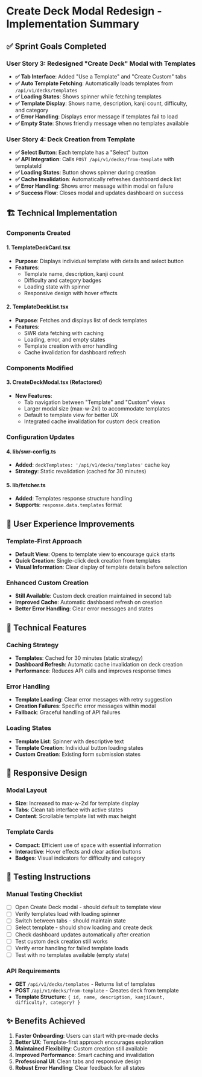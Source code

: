 # Create Deck Modal Redesign - Implementation Summary

## ✅ **Sprint Goals Completed**

### **User Story 3: Redesigned "Create Deck" Modal with Templates**
- **✅ Tab Interface**: Added "Use a Template" and "Create Custom" tabs
- **✅ Auto Template Fetching**: Automatically loads templates from `/api/v1/decks/templates`
- **✅ Loading States**: Shows spinner while fetching templates
- **✅ Template Display**: Shows name, description, kanji count, difficulty, and category
- **✅ Error Handling**: Displays error message if templates fail to load
- **✅ Empty State**: Shows friendly message when no templates available

### **User Story 4: Deck Creation from Template**
- **✅ Select Button**: Each template has a "Select" button
- **✅ API Integration**: Calls `POST /api/v1/decks/from-template` with templateId
- **✅ Loading States**: Button shows spinner during creation
- **✅ Cache Invalidation**: Automatically refreshes dashboard deck list
- **✅ Error Handling**: Shows error message within modal on failure
- **✅ Success Flow**: Closes modal and updates dashboard on success

## **🏗️ Technical Implementation**

### **Components Created**

#### **1. TemplateDeckCard.tsx**
- **Purpose**: Displays individual template with details and select button
- **Features**: 
  - Template name, description, kanji count
  - Difficulty and category badges
  - Loading state with spinner
  - Responsive design with hover effects

#### **2. TemplateDeckList.tsx**
- **Purpose**: Fetches and displays list of deck templates
- **Features**:
  - SWR data fetching with caching
  - Loading, error, and empty states
  - Template creation with error handling
  - Cache invalidation for dashboard refresh

### **Components Modified**

#### **3. CreateDeckModal.tsx (Refactored)**
- **New Features**:
  - Tab navigation between "Template" and "Custom" views
  - Larger modal size (max-w-2xl) to accommodate templates
  - Default to template view for better UX
  - Integrated cache invalidation for custom deck creation

### **Configuration Updates**

#### **4. lib/swr-config.ts**
- **Added**: `deckTemplates: '/api/v1/decks/templates'` cache key
- **Strategy**: Static revalidation (cached for 30 minutes)

#### **5. lib/fetcher.ts**
- **Added**: Templates response structure handling
- **Supports**: `response.data.templates` format

## **🚀 User Experience Improvements**

### **Template-First Approach**
- **Default View**: Opens to template view to encourage quick starts
- **Quick Creation**: Single-click deck creation from templates
- **Visual Information**: Clear display of template details before selection

### **Enhanced Custom Creation**
- **Still Available**: Custom deck creation maintained in second tab
- **Improved Cache**: Automatic dashboard refresh on creation
- **Better Error Handling**: Clear error messages and states

## **🔧 Technical Features**

### **Caching Strategy**
- **Templates**: Cached for 30 minutes (static strategy)
- **Dashboard Refresh**: Automatic cache invalidation on deck creation
- **Performance**: Reduces API calls and improves response times

### **Error Handling**
- **Template Loading**: Clear error messages with retry suggestion
- **Creation Failures**: Specific error messages within modal
- **Fallback**: Graceful handling of API failures

### **Loading States**
- **Template List**: Spinner with descriptive text
- **Template Creation**: Individual button loading states
- **Custom Creation**: Existing form submission states

## **📱 Responsive Design**

### **Modal Layout**
- **Size**: Increased to max-w-2xl for template display
- **Tabs**: Clean tab interface with active states
- **Content**: Scrollable template list with max height

### **Template Cards**
- **Compact**: Efficient use of space with essential information
- **Interactive**: Hover effects and clear action buttons
- **Badges**: Visual indicators for difficulty and category

## **🧪 Testing Instructions**

### **Manual Testing Checklist**
- [ ] Open Create Deck modal - should default to template view
- [ ] Verify templates load with loading spinner
- [ ] Switch between tabs - should maintain state
- [ ] Select template - should show loading and create deck
- [ ] Check dashboard updates automatically after creation
- [ ] Test custom deck creation still works
- [ ] Verify error handling for failed template loads
- [ ] Test with no templates available (empty state)

### **API Requirements**
- **GET** `/api/v1/decks/templates` - Returns list of templates
- **POST** `/api/v1/decks/from-template` - Creates deck from template
- **Template Structure**: `{ id, name, description, kanjiCount, difficulty?, category? }`

## **✨ Benefits Achieved**

1. **Faster Onboarding**: Users can start with pre-made decks
2. **Better UX**: Template-first approach encourages exploration
3. **Maintained Flexibility**: Custom creation still available
4. **Improved Performance**: Smart caching and invalidation
5. **Professional UI**: Clean tabs and responsive design
6. **Robust Error Handling**: Clear feedback for all states